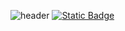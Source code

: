 ![header](https://capsule-render.vercel.app/api?type=soft&color=0:6DBBF7,100:6D72F7&height=300&section=header&text=iOS%20SungMin&fontSize=60&fontColor=000000)
<a href="https://iossungmin.tistory.com/" target="_blank" align="center"><img alt="Static Badge" src="https://img.shields.io/badge/tistory-%236F91E1?style=for-the-badge&logo=tistory&logoColor=white"></a>
